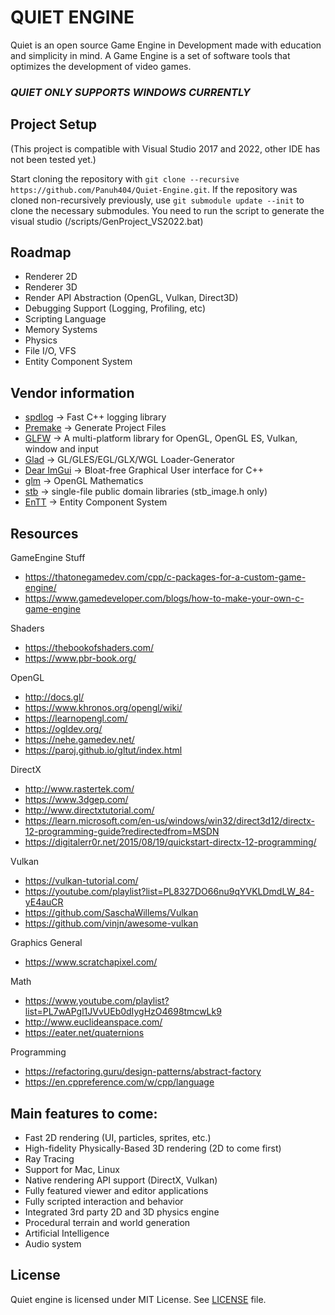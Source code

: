 # QUIET ENGINE

 Quiet is an open source Game Engine in Development made with education and simplicity in mind. A Game Engine is a set of software tools that optimizes the development of video games.

### *QUIET ONLY SUPPORTS WINDOWS CURRENTLY*

## Project Setup
(This project is compatible with Visual Studio 2017 and 2022, other IDE has not been tested yet.)

Start cloning the repository with `git clone --recursive https://github.com/Panuh404/Quiet-Engine.git`.
If the repository was cloned non-recursively previously, use `git submodule update --init` to clone the necessary submodules.
You need to run the script to generate the visual studio (/scripts/GenProject_VS2022.bat)

## Roadmap
* Renderer 2D
* Renderer 3D
* Render API Abstraction (OpenGL, Vulkan, Direct3D)
* Debugging Support (Logging, Profiling, etc)
* Scripting Language
* Memory Systems
* Physics
* File I/O, VFS
* Entity Component System

## Vendor information
* [spdlog](https://github.com/gabime/spdlog) -> Fast C++ logging library 
* [Premake](https://github.com/premake/premake-core) -> Generate Project Files 
* [GLFW](https://github.com/glfw/glfw) -> A multi-platform library for OpenGL, OpenGL ES, Vulkan, window and input 
* [Glad](https://github.com/Dav1dde/glad) -> GL/GLES/EGL/GLX/WGL Loader-Generator 
* [Dear ImGui](https://github.com/ocornut/imgui) -> Bloat-free Graphical User interface for C++ 
* [glm](https://github.com/g-truc/glm) -> OpenGL Mathematics 
* [stb](https://github.com/nothings/stb) -> single-file public domain libraries (stb_image.h only)
* [EnTT](https://github.com/skypjack/entt.git) -> Entity Component System

## Resources
GameEngine Stuff
* https://thatonegamedev.com/cpp/c-packages-for-a-custom-game-engine/
* https://www.gamedeveloper.com/blogs/how-to-make-your-own-c-game-engine

Shaders
* https://thebookofshaders.com/
* https://www.pbr-book.org/

OpenGL
* http://docs.gl/
* https://www.khronos.org/opengl/wiki/
* https://learnopengl.com/
* https://ogldev.org/
* https://nehe.gamedev.net/
* https://paroj.github.io/gltut/index.html

DirectX
* http://www.rastertek.com/
* https://www.3dgep.com/
* http://www.directxtutorial.com/
* https://learn.microsoft.com/en-us/windows/win32/direct3d12/directx-12-programming-guide?redirectedfrom=MSDN
* https://digitalerr0r.net/2015/08/19/quickstart-directx-12-programming/

Vulkan
* https://vulkan-tutorial.com/
* https://youtube.com/playlist?list=PL8327DO66nu9qYVKLDmdLW_84-yE4auCR
* https://github.com/SaschaWillems/Vulkan
* https://github.com/vinjn/awesome-vulkan

Graphics General
* https://www.scratchapixel.com/

Math
* https://www.youtube.com/playlist?list=PL7wAPgl1JVvUEb0dIygHzO4698tmcwLk9
* http://www.euclideanspace.com/
* https://eater.net/quaternions

Programming
* https://refactoring.guru/design-patterns/abstract-factory
* https://en.cppreference.com/w/cpp/language

## Main features to come:
- Fast 2D rendering (UI, particles, sprites, etc.)
- High-fidelity Physically-Based 3D rendering (2D to come first)
- Ray Tracing
- Support for Mac, Linux
- Native rendering API support (DirectX, Vulkan)
- Fully featured viewer and editor applications
- Fully scripted interaction and behavior
- Integrated 3rd party 2D and 3D physics engine
- Procedural terrain and world generation
- Artificial Intelligence
- Audio system

## License
Quiet engine is licensed under MIT License. See [LICENSE](LICENSE) file.